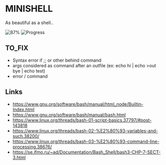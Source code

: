 # MINISHELL

As beautiful as a shell..

![87%](https://progress-bar.dev/85)
![Progress](https://progress-bar.dev/378/?title=Tester&scale=423&width=100)

## TO_FIX
- Syntax error if ;; or other behind command
- args considered as command after an outfile (ex: echo hi | echo >out bye | echo test)
- error / command

## Links 

- https://www.gnu.org/software/bash/manual/html_node/Builtin-Index.html
- https://www.gnu.org/software/bash/manual/bash.html
- https://www.linux.org/threads/bash-01-script-basics.37797/#post-143818
- https://www.linux.org/threads/bash-02-%E2%80%93-variables-and-such.38200/
- https://www.linux.org/threads/bash-03-%E2%80%93-command-line-processing.38676/
- https://se.ifmo.ru/~ad/Documentation/Bash_Shell/bash3-CHP-7-SECT-3.html